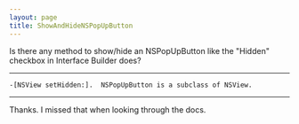```yaml
---
layout: page
title: ShowAndHideNSPopUpButton
---
```


Is there any method to show/hide an NSPopUpButton like the "Hidden" checkbox in Interface Builder does?

----

    -[NSView setHidden:].  NSPopUpButton is a subclass of NSView.

----

Thanks. I missed that when looking through the docs.

